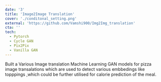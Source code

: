 ```yaml
---
date: '3'
title: 'Image2Image Translation'
cover: './conditonal_setting.png'
external: 'https://github.com/Vamshi900/Img2Img_translation'
cta: '' 
tech:
  - Pytorch
  - Cycle GAN 
  - Pix2Pix
  - Vanilla GAN
---
```


Built a Various Image translation Machine Learning GAN models for pizza image transalations which are used to detect various embbedings like topppings ,which could be further utilised for calorie prediction of the meal.

